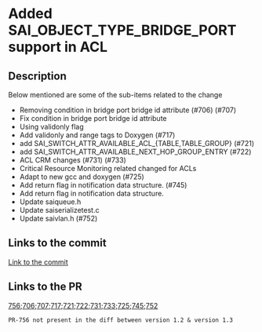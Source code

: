 # Added SAI_OBJECT_TYPE_BRIDGE_PORT support in ACL

## Description

Below mentioned are some of the sub-items related to the change  
  
- Removing condition in bridge port bridge id attribute (#706) (#707)   
- Fix condition in bridge port bridge id attribute  
- Using validonly flag  
- Add validonly and range tags to Doxygen (#717)  
- add SAI_SWITCH_ATTR_AVAILABLE_ACL_{TABLE,TABLE_GROUP} (#721)  
- add SAI_SWITCH_ATTR_AVAILABLE_NEXT_HOP_GROUP_ENTRY (#722)  
- ACL CRM changes (#731) (#733)  
- Critical Resource Monitoring related changed for ACLs  
- Adapt to new gcc and doxygen (#725)  
- Add return flag in notification data structure. (#745)  
- Add return flag in notification data structure.  
- Update saiqueue.h  
- Update saiserializetest.c  
- Update saivlan.h (#752)    

## Links to the commit  

[Link to the commit](https://github.com/opencomputeproject/SAI/commit/e472cc22654c388e56d749464bde7462bc9d8bda)

## Links to the PR  

[756](https://github.com/opencomputeproject/SAI/pull/756);[706](https://github.com/opencomputeproject/SAI/pull/706);[707](https://github.com/opencomputeproject/SAI/pull/707);[717](https://github.com/opencomputeproject/SAI/pull/717);[721](https://github.com/opencomputeproject/SAI/pull/721);[722](https://github.com/opencomputeproject/SAI/pull/722);[731](https://github.com/opencomputeproject/SAI/pull/731);[733](https://github.com/opencomputeproject/SAI/pull/733);[725](https://github.com/opencomputeproject/SAI/pull/725);[745](https://github.com/opencomputeproject/SAI/pull/745);[752](https://github.com/opencomputeproject/SAI/pull/752)

`PR-756 not present in the diff between version 1.2 & version 1.3`


